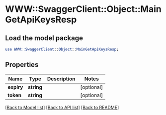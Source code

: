 # WWW::SwaggerClient::Object::MainGetApiKeysResp

## Load the model package
```perl
use WWW::SwaggerClient::Object::MainGetApiKeysResp;
```

## Properties
Name | Type | Description | Notes
------------ | ------------- | ------------- | -------------
**expiry** | **string** |  | [optional] 
**token** | **string** |  | [optional] 

[[Back to Model list]](../README.md#documentation-for-models) [[Back to API list]](../README.md#documentation-for-api-endpoints) [[Back to README]](../README.md)


